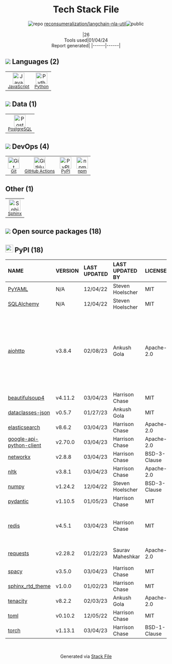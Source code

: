 <!--
&lt;--- Readme.md Snippet without images Start ---&gt;
## Tech Stack
reconsumeralization/langchain-nla-util is built on the following main stack:

- [Python](https://www.python.org) – Languages
- [PostgreSQL](http://www.postgresql.org/) – Databases
- [JavaScript](https://developer.mozilla.org/en-US/docs/Web/JavaScript) – Languages
- [Sphinx](http://sphinxsearch.com/) – Search Engines
- [GitHub Actions](https://github.com/features/actions) – Continuous Integration

Full tech stack [here](/techstack.md)

&lt;--- Readme.md Snippet without images End ---&gt;

&lt;--- Readme.md Snippet with images Start ---&gt;
## Tech Stack
reconsumeralization/langchain-nla-util is built on the following main stack:

- <img width='25' height='25' src='https://img.stackshare.io/service/993/pUBY5pVj.png' alt='Python'/> [Python](https://www.python.org) – Languages
- <img width='25' height='25' src='https://img.stackshare.io/service/1028/ASOhU5xJ.png' alt='PostgreSQL'/> [PostgreSQL](http://www.postgresql.org/) – Databases
- <img width='25' height='25' src='https://img.stackshare.io/service/1209/javascript.jpeg' alt='JavaScript'/> [JavaScript](https://developer.mozilla.org/en-US/docs/Web/JavaScript) – Languages
- <img width='25' height='25' src='https://img.stackshare.io/service/1598/TtqoAo1V.png' alt='Sphinx'/> [Sphinx](http://sphinxsearch.com/) – Search Engines
- <img width='25' height='25' src='https://img.stackshare.io/service/11563/actions.png' alt='GitHub Actions'/> [GitHub Actions](https://github.com/features/actions) – Continuous Integration

Full tech stack [here](/techstack.md)

&lt;--- Readme.md Snippet with images End ---&gt;
-->
<div align="center">

# Tech Stack File
![](https://img.stackshare.io/repo.svg "repo") [reconsumeralization/langchain-nla-util](https://github.com/reconsumeralization/langchain-nla-util)![](https://img.stackshare.io/public_badge.svg "public")
<br/><br/>
|26<br/>Tools used|01/04/24 <br/>Report generated|
|------|------|
</div>

## <img src='https://img.stackshare.io/languages.svg'/> Languages (2)
<table><tr>
  <td align='center'>
  <img width='36' height='36' src='https://img.stackshare.io/service/1209/javascript.jpeg' alt='JavaScript'>
  <br>
  <sub><a href="https://developer.mozilla.org/en-US/docs/Web/JavaScript">JavaScript</a></sub>
  <br>
  <sub></sub>
</td>

<td align='center'>
  <img width='36' height='36' src='https://img.stackshare.io/service/993/pUBY5pVj.png' alt='Python'>
  <br>
  <sub><a href="https://www.python.org">Python</a></sub>
  <br>
  <sub></sub>
</td>

</tr>
</table>

## <img src='https://img.stackshare.io/databases.svg'/> Data (1)
<table><tr>
  <td align='center'>
  <img width='36' height='36' src='https://img.stackshare.io/service/1028/ASOhU5xJ.png' alt='PostgreSQL'>
  <br>
  <sub><a href="http://www.postgresql.org/">PostgreSQL</a></sub>
  <br>
  <sub></sub>
</td>

</tr>
</table>

## <img src='https://img.stackshare.io/devops.svg'/> DevOps (4)
<table><tr>
  <td align='center'>
  <img width='36' height='36' src='https://img.stackshare.io/service/1046/git.png' alt='Git'>
  <br>
  <sub><a href="http://git-scm.com/">Git</a></sub>
  <br>
  <sub></sub>
</td>

<td align='center'>
  <img width='36' height='36' src='https://img.stackshare.io/service/11563/actions.png' alt='GitHub Actions'>
  <br>
  <sub><a href="https://github.com/features/actions">GitHub Actions</a></sub>
  <br>
  <sub></sub>
</td>

<td align='center'>
  <img width='36' height='36' src='https://img.stackshare.io/service/12572/-RIWgodF_400x400.jpg' alt='PyPI'>
  <br>
  <sub><a href="https://pypi.org/">PyPI</a></sub>
  <br>
  <sub></sub>
</td>

<td align='center'>
  <img width='36' height='36' src='https://img.stackshare.io/service/1120/lejvzrnlpb308aftn31u.png' alt='npm'>
  <br>
  <sub><a href="https://www.npmjs.com/">npm</a></sub>
  <br>
  <sub></sub>
</td>

</tr>
</table>

## Other (1)
<table><tr>
  <td align='center'>
  <img width='36' height='36' src='https://img.stackshare.io/service/1598/TtqoAo1V.png' alt='Sphinx'>
  <br>
  <sub><a href="http://sphinxsearch.com/">Sphinx</a></sub>
  <br>
  <sub></sub>
</td>

</tr>
</table>


## <img src='https://img.stackshare.io/group.svg' /> Open source packages (18)</h2>

## <img width='24' height='24' src='https://img.stackshare.io/service/12572/-RIWgodF_400x400.jpg'/> PyPI (18)

|NAME|VERSION|LAST UPDATED|LAST UPDATED BY|LICENSE|VULNERABILITIES|
|:------|:------|:------|:------|:------|:------|
|[PyYAML](https://pypi.org/project/PyYAML)|N/A|12/04/22|Steven Hoelscher |MIT|N/A|
|[SQLAlchemy](https://pypi.org/project/SQLAlchemy)|N/A|12/04/22|Steven Hoelscher |MIT|N/A|
|[aiohttp](https://pypi.org/project/aiohttp)|v3.8.4|02/08/23|Ankush Gola |Apache-2.0|[CVE-2023-49081](https://github.com/advisories/GHSA-q3qx-c6g2-7pw2) (High)<br/>[](https://github.com/advisories/GHSA-pjjw-qhg8-p2p9) (Moderate)<br/>[CVE-2023-49082](https://github.com/advisories/GHSA-qvrw-v9rv-5rjx) (Moderate)<br/>[CVE-2023-47627](https://github.com/advisories/GHSA-gfw2-4jvh-wgfg) (Moderate)<br/>[CVE-2023-37276](https://github.com/advisories/GHSA-45c4-8wx5-qw6w) (Moderate)|
|[beautifulsoup4](https://pypi.org/project/beautifulsoup4)|v4.11.2|03/04/23|Harrison Chase |MIT|N/A|
|[dataclasses-json](https://pypi.org/project/dataclasses-json)|v0.5.7|01/27/23|Ankush Gola |MIT|N/A|
|[elasticsearch](https://pypi.org/project/elasticsearch)|v8.6.2|03/04/23|Harrison Chase |Apache-2.0|N/A|
|[google-api-python-client](https://pypi.org/project/google-api-python-client)|v2.70.0|03/04/23|Harrison Chase |Apache-2.0|N/A|
|[networkx](https://pypi.org/project/networkx)|v2.8.8|03/04/23|Harrison Chase |BSD-3-Clause|N/A|
|[nltk](https://pypi.org/project/nltk)|v3.8.1|03/04/23|Harrison Chase |Apache-2.0|N/A|
|[numpy](https://pypi.org/project/numpy)|v1.24.2|12/04/22|Steven Hoelscher |BSD-3-Clause|N/A|
|[pydantic](https://pypi.org/project/pydantic)|v1.10.5|01/05/23|Harrison Chase |MIT|N/A|
|[redis](https://pypi.org/project/redis)|v4.5.1|03/04/23|Harrison Chase |MIT|[CVE-2023-28859](https://github.com/advisories/GHSA-8fww-64cx-x8p5) (Moderate)<br/>[CVE-2023-28858](https://github.com/advisories/GHSA-24wv-mv5m-xv4h) (Low)|
|[requests](https://pypi.org/project/requests)|v2.28.2|01/22/23|Saurav Maheshkar |Apache-2.0|[CVE-2023-32681](https://github.com/advisories/GHSA-j8r2-6x86-q33q) (Moderate)|
|[spacy](https://pypi.org/project/spacy)|v3.5.0|03/04/23|Harrison Chase |MIT|N/A|
|[sphinx_rtd_theme](https://pypi.org/project/sphinx_rtd_theme)|v1.0.0|01/02/23|Harrison Chase |MIT|N/A|
|[tenacity](https://pypi.org/project/tenacity)|v8.2.2|02/03/23|Ankush Gola |Apache-2.0|N/A|
|[toml](https://pypi.org/project/toml)|v0.10.2|12/05/22|Harrison Chase |MIT|N/A|
|[torch](https://pypi.org/project/torch)|v1.13.1|03/04/23|Harrison Chase |BSD-1-Clause|N/A|

<br/>
<div align='center'>

Generated via [Stack File](https://github.com/marketplace/stack-file)
